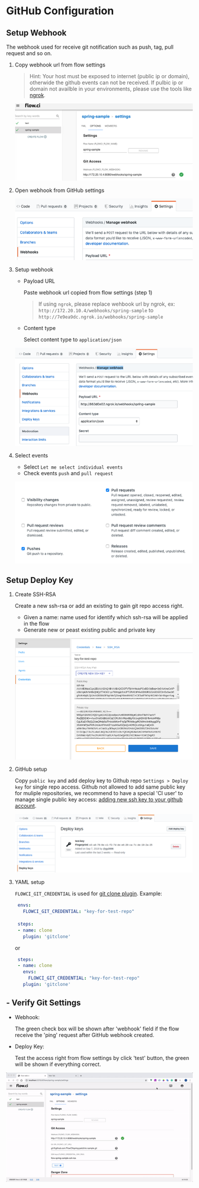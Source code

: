 # GitHub Configuration

## Setup Webhook

The webhook used for receive git notification such as push, tag, pull request and so on.

1. Copy webhook url from flow settings
    > Hint: Your host must be exposed to internet (public ip or domain), otherwide the github events can not be received.
    > If pulbic ip or domain not availble in your environments, please use the tools like [ngrok](https://ngrok.com/).  

   ![webhook settings](./img/github_select_webhook_url.png)

2. Open webhook from GitHub settings

   ![webhook settings](./img/github_webhook_setting.png)

3. Setup webhook

    - Payload URL

      Paste webhook url copied from flow settings (step 1)

      > If using `ngrok`, please replace wehbook url by ngrok, ex: `http://172.20.10.4/webhooks/spring-sample` to `http://7e9ea9dc.ngrok.io/webhooks/spring-sample`

    - Content type

      Select content type to `application/json`

    ![payload and content](./img/github_setup_payload_and_content.png)

4. Select events

    - Select `Let me select individual events`
    - Check events `push` and `pull request`

    ![events](./img/github_select_events.png)

## Setup Deploy Key

1. Create SSH-RSA
  
   Create a new ssh-rsa or add an existing to gain git repo access right.

    - Given a name: name used for identify which ssh-rsa will be applied in the flow
    - Generate new or peast existing public and private key

    ![how to create ssh-rsa credential](./img/create_ssh-rsa_credential.png)

2. GitHub setup

    Copy `public key` and add deploy key to Github repo `Settings > Deploy key` for single repo access. Github not allowed to add same public key for muliple repositories, we recommend to have a special 'CI user' to manage single public key access: [adding new ssh key to your github account](https://help.github.com/en/articles/adding-a-new-ssh-key-to-your-github-account).

    ![github_setup_deploy_key](./img/github_setup_deploy_key.png)

3. YAML setup

   `FLOWCI_GIT_CREDENTIAL` is used for [git clone plugin](https://github.com/gy2006/flowci-plugin-gitclone). Example:

   ```yaml
    envs:
      FLOWCI_GIT_CREDENTIAL: "key-for-test-repo"

    steps:
    - name: clone
      plugin: 'gitclone'
   ```
  
    or

   ```yaml
    steps:
    - name: clone
      envs:
        FLOWCI_GIT_CREDENTIAL: "key-for-test-repo"
      plugin: 'gitclone'
   ```

## - Verify Git Settings

- Webhook:

  The green check box will be shown after 'webhook' field if the flow receive the 'ping' request after GitHub webhook created.

- Deploy Key:
  
  Test the access right from flow settings by click 'test' button, the green will be shown if everything correct.

![github_test](./img/github_test_config.gif)